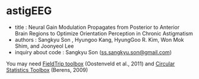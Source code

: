 # astigEEG

- title              : Neural Gain Modulation Propagates from Posterior to Anterior Brain Regions to Optimize Orientation Perception in Chronic Astigmatism
- authors            : Sangkyu Son , Hyungoo Kang, HyungGoo R. Kim, Won Mok Shim, and Joonyeol Lee
- inquiry about code : Sangkyu Son (ss.sangkyu.son@gmail.com)

You may need [FieldTrip toolbox](https://www.fieldtriptoolbox.org/) (Oostenveld et al., 2011) and [Circular Statistics Toolbox](https://www.mathworks.com/matlabcentral/fileexchange/10676-circular-statistics-toolbox-directional-statistics) (Berens, 2009)
